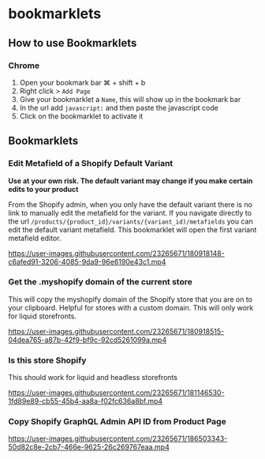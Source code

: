 # bookmarklets

## How to use Bookmarklets

### Chrome
1. Open your bookmark bar ⌘ + shift + b
1. Right click > `Add Page`
1. Give your bookmarklet a `Name`, this will show up in the bookmark bar
1. In the url add `javascript:` and then paste the javascript code
1. Click on the bookmarklet to activate it

## Bookmarklets

### Edit Metafield of a Shopify Default Variant
**Use at your own risk. The default variant may change if you make certain edits to your product**

From the Shopify admin, when you only have the default variant there is no link to manually edit the metafield for the variant. If you navigate directly to the url `/products/{product_id}/variants/{variant_id)/metafields` you can edit the default variant metafield. This bookmarklet will open the first variant metafield editor.

https://user-images.githubusercontent.com/23265671/180918148-c6afed91-3206-4085-9da9-96e6190e43c1.mp4

### Get the .myshopify domain of the current store

This will copy the myshopify domain of the Shopify store that you are on to your clipboard. Helpful for stores with a custom domain. This will only work for liquid storefronts.

https://user-images.githubusercontent.com/23265671/180918515-04dea765-a87b-42f9-bf9c-92cd5261099a.mp4

### Is this store Shopify
This should work for liquid and headless storefronts

https://user-images.githubusercontent.com/23265671/181146530-1fd89e89-cb55-45b4-aa8a-f02fc636a8bf.mp4

### Copy Shopify GraphQL Admin API ID from Product Page

https://user-images.githubusercontent.com/23265671/186503343-50d82c8e-2cb7-466e-9625-26c269767eaa.mp4










